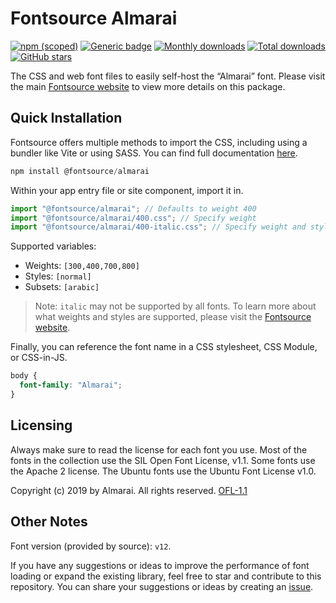 # Fontsource Almarai

[![npm (scoped)](https://img.shields.io/npm/v/@fontsource/almarai?color=brightgreen)](https://www.npmjs.com/package/@fontsource/almarai) [![Generic badge](https://img.shields.io/badge/fontsource-passing-brightgreen)](https://github.com/fontsource/fontsource) [![Monthly downloads](https://badgen.net/npm/dm/@fontsource/almarai)](https://github.com/fontsource/fontsource) [![Total downloads](https://badgen.net/npm/dt/@fontsource/almarai)](https://github.com/fontsource/fontsource) [![GitHub stars](https://img.shields.io/github/stars/fontsource/fontsource.svg?style=social&label=Star)](https://github.com/fontsource/fontsource/stargazers)

The CSS and web font files to easily self-host the “Almarai” font. Please visit the main [Fontsource website](https://fontsource.org/fonts/almarai) to view more details on this package.

## Quick Installation

Fontsource offers multiple methods to import the CSS, including using a bundler like Vite or using SASS. You can find full documentation [here](https://fontsource.org/docs/getting-started/introduction).

```javascript
npm install @fontsource/almarai
```

Within your app entry file or site component, import it in.

```javascript
import "@fontsource/almarai"; // Defaults to weight 400
import "@fontsource/almarai/400.css"; // Specify weight
import "@fontsource/almarai/400-italic.css"; // Specify weight and style
```

Supported variables:
- Weights: `[300,400,700,800]`
- Styles: `[normal]`
- Subsets: `[arabic]`

> Note: `italic` may not be supported by all fonts. To learn more about what weights and styles are supported, please visit the [Fontsource website](https://fontsource.org/fonts/almarai).

Finally, you can reference the font name in a CSS stylesheet, CSS Module, or CSS-in-JS.

```css
body {
  font-family: "Almarai";
}
```

## Licensing
Always make sure to read the license for each font you use. Most of the fonts in the collection use the SIL Open Font License, v1.1. Some fonts use the Apache 2 license. The Ubuntu fonts use the Ubuntu Font License v1.0.

Copyright (c) 2019 by Almarai. All rights reserved.
[OFL-1.1](http://scripts.sil.org/OFL)

## Other Notes
Font version (provided by source): `v12`.

If you have any suggestions or ideas to improve the performance of font loading or expand the existing library, feel free to star and contribute to this repository. You can share your suggestions or ideas by creating an [issue](https://github.com/fontsource/fontsource/issues).